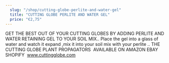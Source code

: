 ```yaml
---
  slug: "/shop/cutting-globe-perlite-and-water-gel"
  title: "CUTTING GLOBE PERLITE AND WATER GEL"
  price: "€2,75"
---
```

  GET THE BEST OUT OF YOUR CUTTING GLOBES BY ADDING PERLITE AND WATER RETAINING GEL TO YOUR SOIL MIX..
Place the gel into a glass of water and watch it expand ,mix it into your soil mix with your perlite ..
THE CUTTING GLOBE PLANT PROPAGATORS 
AVAILABLE ON AMAZON EBAY SHOPIFY 
www.cuttingglobe.com